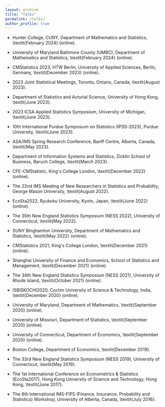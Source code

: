 ```yaml
---
layout: archive
title: "Talks"
permalink: /talks/
author_profile: true
---
```


- Hunter College, CUNY, Department of Mathematics and Statistics, \textit{February 2024} (online). 

- University of Maryland Baltimore County (UMBC), Department of Mathematics and Statistics, \textit{February 2024} (online). 

- CMStatistics 2023, HTW Berlin, University of Applied Sciences, Berlin, Germany, \textit{December 2023}  (online). 

- 2023 Joint Statistical Meetings, Toronto, Ontario, Canada, \textit{August 2023}.

- Department of Statistics and Acturial Science, University of Hong Kong, \textit{June 2023}.

- 2023 ICSA Applied Statistics Symposium, University of Michigan, \textit{June 2023}.		

- 10th International Purdue Symposium on Statistics (IPSS-2023), Purdue University, \textit{June 2023}.

- ASA/IMS Spring Research Conference, Banff Centre, Alberta, Canada, \textit{May 2023}.

- Department of Information Systems and Statistics, Zicklin School of Business, Baruch College, \textit{March 2023}.

- CFE-CMStatistic, King's College London,  \textit{December 2022} (online).		

- The 22nd IMS Meeting of New Researchers in Statistics and Probability, George Mason University, \textit{August 2022}.

- EcoSta2022, Ryukoku University, Kyoto, Japan, \textit{June 2022} (online). 

- The 35th New England Statistics Symposium (NESS 2022), University of Connecticut, \textit{May 2022}.

- SUNY Binghamton University, Department of Mathematics and Statistics, \textit{May 2022} (online).  

- CMStatistics 2021, King's College London, \textit{December 2021}  (online).

- Shanghai University of Finance and Economics, School of Statistics and Management, \textit{December 2021}  (online).

- The 34th New England Statistics Symposium (NESS 2021), University of Rhode Island, \textit{October 2021} (online). 

- ISBISKOCHI2020, Cochin University of Science \& Technology, India, \textit{December 2020} (online).

- University of Maryland, Department of Mathematics, \textit{September 2020} (online). 	

- University of Missouri, Department of Statistics, \textit{September 2020} (online). 

- University of Connecticut, Department of Economics, \textit{September 2020} (online).

- Boston College, Department of Economics, \textit{December 2019}. 

- The 33rd New England Statistics Symposium (NESS 2019), University of Connecticut, \textit{May 2019}.

- The 1st International Conference on Econometrics \& Statistics (EcoSta2017), Hong Kong University of Science and Technology, Hong Kong, \textit{June 2017}. 

- The 6th International IMS-FIPS (Finance, Insurance, Probability and Statistics) Workshop, University of Alberta, Canada, \textit{July 2016}. 